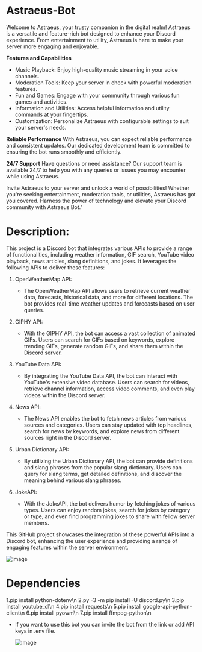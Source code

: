 # Astraeus-Bot
Welcome to Astraeus, your trusty companion in the digital realm! Astraeus is a versatile and feature-rich bot designed to enhance your Discord experience. From entertainment to utility, Astraeus is here to make your server more engaging and enjoyable.

**Features and Capabilities**
- Music Playback: Enjoy high-quality music streaming in your voice channels.
- Moderation Tools: Keep your server in check with powerful moderation features.
- Fun and Games: Engage with your community through various fun games and activities.
- Information and Utilities: Access helpful information and utility commands at your fingertips.
- Customization: Personalize Astraeus with configurable settings to suit your server's needs.

**Reliable Performance**
With Astraeus, you can expect reliable performance and consistent updates. Our dedicated development team is committed to ensuring the bot runs smoothly and efficiently.

**24/7 Support**
Have questions or need assistance? Our support team is available 24/7 to help you with any queries or issues you may encounter while using Astraeus.

Invite Astraeus to your server and unlock a world of possibilities! Whether you're seeking entertainment, moderation tools, or utilities, Astraeus has got you covered. Harness the power of technology and elevate your Discord community with Astraeus Bot."

# Description:
This project is a Discord bot that integrates various APIs to provide a range of functionalities, including weather information, GIF search, YouTube video playback, news articles, slang definitions, and jokes. It leverages the following APIs to deliver these features:

1. OpenWeatherMap API:
   - The OpenWeatherMap API allows users to retrieve current weather data, forecasts, historical data, and more for different locations. The bot provides real-time weather updates and forecasts based on user queries.

2. GIPHY API:
   - With the GIPHY API, the bot can access a vast collection of animated GIFs. Users can search for GIFs based on keywords, explore trending GIFs, generate random GIFs, and share them within the Discord server.

3. YouTube Data API:
   - By integrating the YouTube Data API, the bot can interact with YouTube's extensive video database. Users can search for videos, retrieve channel information, access video comments, and even play videos within the Discord server.

4. News API:
   - The News API enables the bot to fetch news articles from various sources and categories. Users can stay updated with top headlines, search for news by keywords, and explore news from different sources right in the Discord server.

5. Urban Dictionary API:
   - By utilizing the Urban Dictionary API, the bot can provide definitions and slang phrases from the popular slang dictionary. Users can query for slang terms, get detailed definitions, and discover the meaning behind various slang phrases.

6. JokeAPI:
   - With the JokeAPI, the bot delivers humor by fetching jokes of various types. Users can enjoy random jokes, search for jokes by category or type, and even find programming jokes to share with fellow server members.

This GitHub project showcases the integration of these powerful APIs into a Discord bot, enhancing the user experience and providing a range of engaging features within the server environment.

   ![image](https://github.com/mayank-0407/Astraeus-Bot/assets/97796657/7cab5954-8f44-4481-8877-bd54bd54a100)

# Dependencies
1.pip install python-dotenv\n
2.py -3 -m pip install -U discord.py\n
3.pip install youtube_dl\n
4.pip install requests\n
5.pip install google-api-python-client\n
6.pip install pyowm\n
7.pip install ffmpeg-python\n

- If you want to use this bot you can invite the bot from the link or add API keys in .env file.

   ![image](https://github.com/mayank-0407/Astraeus-Bot/assets/97796657/f5c2454a-10ad-449b-af13-0266e0f7f99f)
